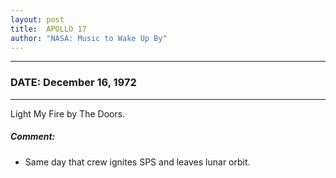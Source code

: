 ```yaml
---
layout: post
title:  APOLLO 17
author: "NASA: Music to Wake Up By"
---
```


----
### DATE: December 16, 1972
----
Light My Fire by The Doors.

##### Comment:
* Same day that crew ignites SPS and leaves lunar orbit.
